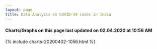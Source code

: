 ```yaml
---
layout: page
title: Data-Analysis on COVID-19 cases in India
---
```

#### Charts/Graphs on this page last updated on 02.04.2020 at 10:56 AM
{% include charts-20200402-1056.html %}